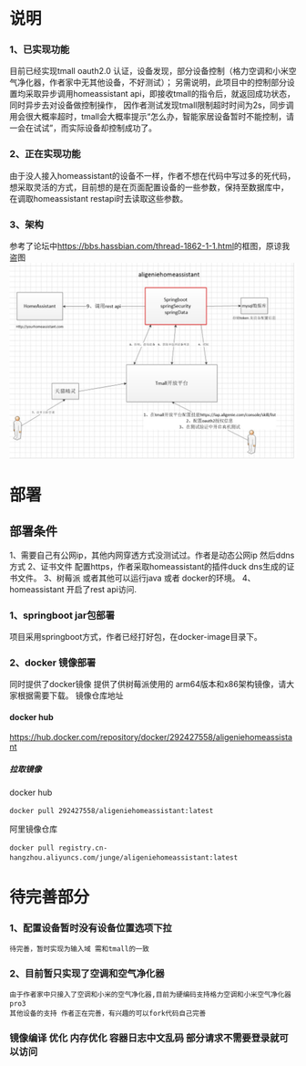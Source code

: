 # 说明
### 1、已实现功能 
目前已经实现tmall oauth2.0 认证，设备发现，部分设备控制（格力空调和小米空气净化器，作者家中无其他设备，不好测试）；
另需说明，此项目中的控制部分设置均采取异步调用homeassistant api，即接收tmall的指令后，就返回成功状态，同时异步去对设备做控制操作，
因作者测试发现tmall限制超时时间为2s，同步调用会很大概率超时，tmall会大概率提示“怎么办，智能家居设备暂时不能控制，请一会在试试”，而实际设备却控制成功了。

### 2、正在实现功能
由于没人接入homeassistant的设备不一样，作者不想在代码中写过多的死代码，想采取灵活的方式，目前想的是在页面配置设备的一些参数，保持至数据库中，
在调取homeassistant restapi时去读取这些参数。

### 3、架构
参考了论坛中<https://bbs.hassbian.com/thread-1862-1-1.html>的框图，原谅我盗图
![架构](https://github.com/292427558/aligenieHomeAssistant/blob/sqldatadevelop/pic/frame.jpg)


# 部署

## 部署条件
1、需要自己有公网ip，其他内网穿透方式没测试过。作者是动态公网ip 然后ddns方式
2、证书文件 配置https，作者采取homeassistant的插件duck dns生成的证书文件。
3、树莓派 或者其他可以运行java 或者 docker的环境。
4、homeassistant 开启了rest api访问.
### 1、springboot jar包部署
项目采用springboot方式，作者已经打好包，在docker-image目录下。
### 2、docker 镜像部署
同时提供了docker镜像 提供了供树莓派使用的 arm64版本和x86架构镜像，请大家根据需要下载。
镜像仓库地址
#### docker hub
<https://hub.docker.com/repository/docker/292427558/aligeniehomeassistant>

##### 拉取镜像 
docker hub

```docker pull 292427558/aligeniehomeassistant:latest```

阿里镜像仓库

```docker pull registry.cn-hangzhou.aliyuncs.com/junge/aligeniehomeassistant:latest```


# 待完善部分

### 1、配置设备暂时没有设备位置选项下拉
    待完善，暂时实现为输入域 需和tmall的一致
### 2、目前暂只实现了空调和空气净化器
    由于作者家中只接入了空调和小米的空气净化器,目前为硬编码支持格力空调和小米空气净化器pro3
    其他设备的支持 作者正在完善，有兴趣的可以fork代码自己完善
### 镜像编译 优化 内存优化  容器日志中文乱码  部分请求不需要登录就可以访问 